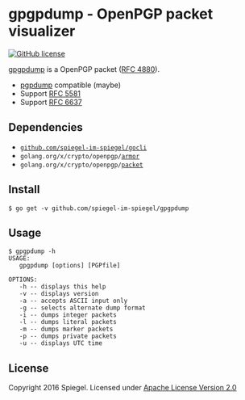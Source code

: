 # gpgpdump - OpenPGP packet visualizer

[![GitHub license](https://img.shields.io/badge/license-Apache%202-blue.svg)](https://raw.githubusercontent.com/spiegel-im-spiegel/gpgpdump/master/LICENSE)

[gpgpdump](https://github.com/spiegel-im-spiegel/gpgpdump) is a OpenPGP packet ([RFC 4880](https://tools.ietf.org/html/rfc4880)).

- [pgpdump](https://github.com/kazu-yamamoto/pgpdump) compatible (maybe)
- Support [RFC 5581](http://tools.ietf.org/html/rfc5581)
- Support [RFC 6637](http://tools.ietf.org/html/rfc6637)

## Dependencies

- [`github.com/spiegel-im-spiegel/gocli`](https://github.com/spiegel-im-spiegel/gocli)
- `golang.org/x/crypto/openpgp/`[`armor`](https://godoc.org/golang.org/x/crypto/openpgp/armor)
- `golang.org/x/crypto/openpgp/`[`packet`](https://godoc.org/golang.org/x/crypto/openpgp/packet)

## Install

```
$ go get -v github.com/spiegel-im-spiegel/gpgpdump
```

## Usage

```
$ gpgpdump -h
USAGE:
   gpgpdump [options] [PGPfile]

OPTIONS:
   -h -- displays this help
   -v -- displays version
   -a -- accepts ASCII input only
   -g -- selects alternate dump format
   -i -- dumps integer packets
   -l -- dumps literal packets
   -m -- dumps marker packets
   -p -- dumps private packets
   -u -- displays UTC time
```

## License

Copyright 2016 Spiegel.
Licensed under [Apache License Version 2.0](http://www.apache.org/licenses/LICENSE-2.0)
